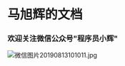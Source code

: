 # 马旭辉的文档

### 欢迎关注微信公众号"程序员小辉"
![微信图片20190813101011.jpg](https://imgconvert.csdnimg.cn/aHR0cHM6Ly9pbWcuaGFjcGFpLmNvbS9maWxlLzIwMTkvMDgvJUU1JUJFJUFFJUU0JUJGJUExJUU1JTlCJUJFJUU3JTg5JTg3MjAxOTA4MTMxMDEwMTEtOTk5ZmRmNGIuanBn?x-oss-process=image/format,png)
